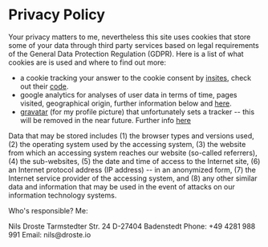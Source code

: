 
# Privacy Policy

Your privacy matters to me, nevertheless this site uses cookies that store some of your data through third party services based on legal requirements of the General Data Protection Regulation (GDPR). Here is a list of what cookies are is used and where to find out more:

 + a cookie tracking your answer to the cookie consent by [insites](https://cookieconsent.insites.com/documentation/about-cookie-consent/), check out their [code](https://cookieconsent.insites.com/download/).
 + google analytics for analyses of user data in terms of time, pages visited, geographical origin, further information below and [here](https://developers.google.com/analytics/resources/concepts/gaConceptsTrackingOverview#trackingCodeExecution).
 + [gravatar](https://en.gravatar.com/support/what-is-gravatar/) (for my profile picture) that unfortunately sets a tracker -- this will be removed in the near future. Further info [here](https://meta.stackexchange.com/questions/44717/is-gravatar-a-privacy-risk)

Data that may be stored includes (1) the browser types and versions used, (2) the operating system used by the accessing system, (3) the website from which an accessing system reaches our website (so-called referrers), (4) the sub-websites, (5) the date and time of access to the Internet site, (6) an Internet protocol address (IP address) -- in an anonymized form, (7) the Internet service provider of the accessing system, and (8) any other similar data and information that may be used in the event of attacks on our information technology systems.

Who's responsible? Me:
<p class="message">
  Nils Droste
  Tarmstedter Str. 24
  D-27404 Badenstedt
  Phone: +49 4281 988 991
  Email: nils@droste.io
</p>
